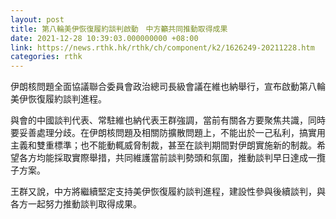 ```yaml
---
layout: post
title: 第八輪美伊恢復履約談判啟動　中方籲共同推動取得成果
date: 2021-12-28 10:39:03.000000000 +08:00
link: https://news.rthk.hk/rthk/ch/component/k2/1626249-20211228.htm
categories: rthk
---
```


伊朗核問題全面協議聯合委員會政治總司長級會議在維也納舉行，宣布啟動第八輪美伊恢復履約談判進程。

與會的中國談判代表、常駐維也納代表王群強調，當前有關各方要聚焦共識，同時要妥善處理分歧。在伊朗核問題及相關防擴散問題上，不能出於一己私利，搞實用主義和雙重標準；也不能動輒威脅制裁，甚至在談判期間對伊朗實施新的制裁。希望各方均能採取實際舉措，共同維護當前談判勢頭和氛圍，推動談判早日達成一攬子方案。

王群又說，中方將繼續堅定支持美伊恢復履約談判進程，建設性參與後續談判，與各方一起努力推動談判取得成果。
